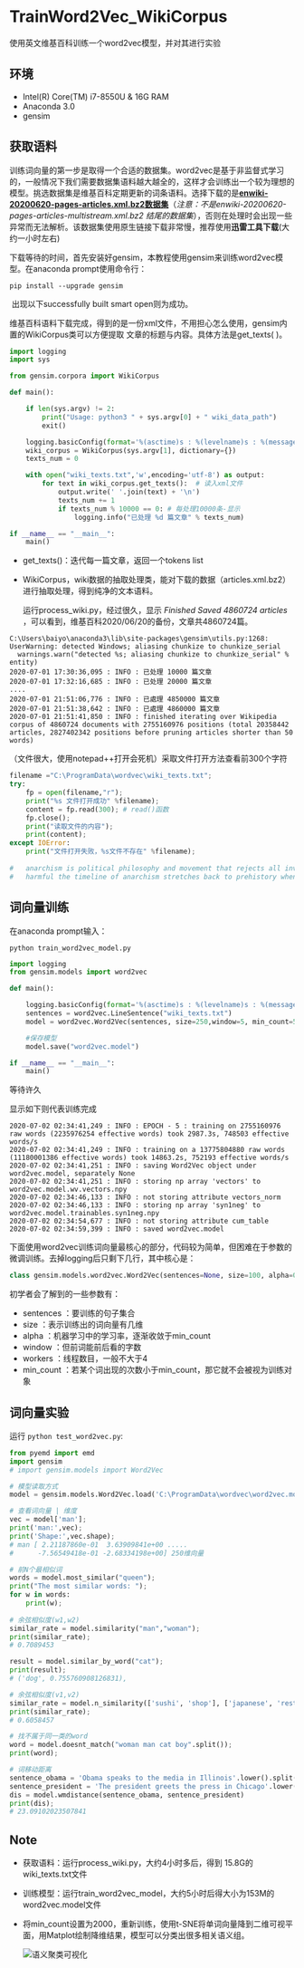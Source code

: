 # TrainWord2Vec_WikiCorpus
使用英文维基百科训练一个word2vec模型，并对其进行实验
## 环境
- Intel(R) Core(TM) i7-8550U & 16G RAM
- Anaconda 3.0
- gensim

## 获取语料

​	训练词向量的第一步是取得一个合适的数据集。word2vec是基于非监督式学习的，一般情况下我们需要数据集语料越大越全的，这样才会训练出一个较为理想的模型。挑选数据集是维基百科定期更新的词条语料。
​	选择下载的是[**enwiki-20200620-pages-articles.xml.bz2数据集**](https://dumps.wikimedia.org/enwiki/)（*注意：不是enwiki-20200620-pages-articles-multistream.xml.bz2 结尾的数据集*），否则在处理时会出现一些异常而无法解析。该数据集使用原生链接下载非常慢，推荐使用**迅雷工具下载**(大约一小时左右)

​	下载等待的时间，首先安装好gensim，本教程使用gensim来训练word2vec模型。在anaconda prompt使用命令行：
```
pip install --upgrade gensim
```
​	出现以下successfully built smart open则为成功。



​	维基百科语料下载完成，得到的是一份xml文件，不用担心怎么使用，gensim内置的WikiCorpus类可以方便提取
文章的标题与内容。具体方法是get_texts( )。

```python
import logging
import sys

from gensim.corpora import WikiCorpus

def main():

    if len(sys.argv) != 2:
        print("Usage: python3 " + sys.argv[0] + " wiki_data_path")
        exit()

    logging.basicConfig(format='%(asctime)s : %(levelname)s : %(message)s', level=logging.INFO)
    wiki_corpus = WikiCorpus(sys.argv[1], dictionary={})
    texts_num = 0

    with open("wiki_texts.txt",'w',encoding='utf-8') as output:
        for text in wiki_corpus.get_texts():  # 读入xml文件
            output.write(' '.join(text) + '\n')
            texts_num += 1
            if texts_num % 10000 == 0: # 每处理10000条-显示
                logging.info("已处理 %d 篇文章" % texts_num)

if __name__ == "__main__":
    main()

```

- get_texts()：迭代每一篇文章，返回一个tokens list
- WikiCorpus，wiki数据的抽取处理类，能对下载的数据（articles.xml.bz2）进行抽取处理，得到纯净的文本语料。


  运行process_wiki.py，经过很久，显示 *Finished Saved 4860724 articles* ，可以看到，维基百科2020/06/20的备份，文章共4860724篇。

```
C:\Users\baiyo\anaconda3\lib\site-packages\gensim\utils.py:1268: UserWarning: detected Windows; aliasing chunkize to chunkize_serial
  warnings.warn("detected %s; aliasing chunkize to chunkize_serial" % entity)
2020-07-01 17:30:36,095 : INFO : 已处理 10000 篇文章
2020-07-01 17:32:16,685 : INFO : 已处理 20000 篇文章
....
2020-07-01 21:51:06,776 : INFO : 已處理 4850000 篇文章
2020-07-01 21:51:38,642 : INFO : 已處理 4860000 篇文章
2020-07-01 21:51:41,850 : INFO : finished iterating over Wikipedia corpus of 4860724 documents with 2755160976 positions (total 20358442 articles, 2827402342 positions before pruning articles shorter than 50 words)
```

（文件很大，使用notepad++打开会死机）采取文件打开方法查看前300个字符

```python
filename ="C:\ProgramData\wordvec\wiki_texts.txt";
try:
	fp = open(filename,"r");
	print("%s 文件打开成功" %filename);
	content = fp.read(300); # read()函数
	fp.close();
	print("读取文件的内容");
	print(content);
except IOError:
	print("文件打开失败，%s文件不存在" %filename);
    
#	anarchism is political philosophy and movement that rejects all involuntary coercive forms of hierarchy #  it radically calls for the abolition of the state which it holds to be undesirable unnecessary and     
#   harmful the timeline of anarchism stretches back to prehistory when humans lived in anarchistic s
```

## 词向量训练

在anaconda prompt输入：

 `python train_word2vec_model.py`

```python
import logging
from gensim.models import word2vec

def main():

    logging.basicConfig(format='%(asctime)s : %(levelname)s : %(message)s', level=logging.INFO)
    sentences = word2vec.LineSentence("wiki_texts.txt")
    model = word2vec.Word2Vec(sentences, size=250,window=5, min_count=5,workers=multiprocessing.cpu_count())

    #保存模型
    model.save("word2vec.model")

if __name__ == "__main__":
    main()
```

等待许久

显示如下则代表训练完成

```
2020-07-02 02:34:41,249 : INFO : EPOCH - 5 : training on 2755160976 raw words (2235976254 effective words) took 2987.3s, 748503 effective words/s
2020-07-02 02:34:41,249 : INFO : training on a 13775804880 raw words (11180001386 effective words) took 14863.2s, 752193 effective words/s
2020-07-02 02:34:41,251 : INFO : saving Word2Vec object under word2vec.model, separately None
2020-07-02 02:34:41,251 : INFO : storing np array 'vectors' to word2vec.model.wv.vectors.npy
2020-07-02 02:34:46,133 : INFO : not storing attribute vectors_norm
2020-07-02 02:34:46,133 : INFO : storing np array 'syn1neg' to word2vec.model.trainables.syn1neg.npy
2020-07-02 02:34:54,677 : INFO : not storing attribute cum_table
2020-07-02 02:34:59,399 : INFO : saved word2vec.model
```

下面使用word2vec训练词向量最核心的部分，代码较为简单，但困难在于参数的微调训练。去掉logging后只剩下几行，其中核心是：

```python
class gensim.models.word2vec.Word2Vec(sentences=None, size=100, alpha=0.025, window=5, min_count=5, max_vocab_size=None, sample=0.001, seed=1, workers=3, min_alpha=0.0001, sg=0, hs=0, negative=5, cbow_mean=1, hashfxn=<built-in function hash>, iter=5, null_word=0, trim_rule=None, sorted_vocab=1, batch_words=10000)
```
初学者会了解到的一些参数有：
- sentences ：要训练的句子集合
- size ：表示训练出的词向量有几维
- alpha ：机器学习中的学习率，逐渐收敛于min_count
- window ：但前词能前后看的字数
- workers ：线程数目，一般不大于4
- min_count ：若某个词出现的次数小于min_count，那它就不会被视为训练对象

## 词向量实验

运行 `python test_word2vec.py`:

```python
from pyemd import emd
import gensim
# import gensim.models import Word2Vec

# 模型读取方式
model = gensim.models.Word2Vec.load('C:\ProgramData\wordvec\word2vec.model');

# 查看词向量 | 维度
vec = model['man'];
print('man:',vec);
print('Shape:',vec.shape);
# man [ 2.21187860e-01  3.63909841e+00 ..... 
#      -7.56549418e-01 -2.68334198e+00] 250维向量

# 前N个最相似词
words = model.most_similar("queen");
print("The most similar words: ");
for w in words:
    print(w);
    
# 余弦相似度(w1,w2)
similar_rate = model.similarity("man","woman");
print(similar_rate);  
# 0.7089453

result = model.similar_by_word("cat");
print(result);
# ('dog', 0.755760908126831),

# 余弦相似度(v1,v2)
similar_rate = model.n_similarity(['sushi', 'shop'], ['japanese', 'restaurant']);
print(similar_rate);  
# 0.6058457

# 找不属于同一类的word
word = model.doesnt_match("woman man cat boy".split());
print(word);

# 词移动距离
sentence_obama = 'Obama speaks to the media in Illinois'.lower().split()
sentence_president = 'The president greets the press in Chicago'.lower().split()
dis = model.wmdistance(sentence_obama, sentence_president)
print(dis); 
# 23.09102023507841

```

## Note

- 获取语料：运行process_wiki.py，大约4小时多后，得到 15.8G的wiki_texts.txt文件

- 训练模型：运行train_word2vec_model，大约5小时后得大小为153M的word2vec.model文件

- 将min_count设置为2000，重新训练，使用t-SNE将单词向量降到二维可视平面，用Matplot绘制降维结果，模型可以分类出很多相关语义组。

  ![语义聚类可视化](view.png)
